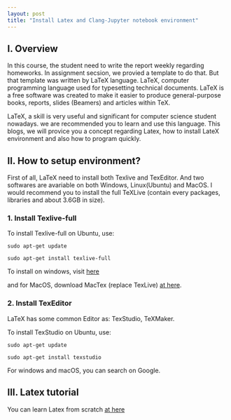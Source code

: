```yaml
---
layout: post
title: "Install Latex and Clang-Jupyter notebook environment"
---
```

## I. Overview
In this course, the student need to write the report weekly regarding homeworks. In assignment secsion, we provied a template to do that. But that template was written by LaTeX language. LaTeX, computer programming language used for typesetting technical documents. LaTeX is a free software was created to make it easier to produce general-purpose books, reports, slides (Beamers) and articles within TeX.

LaTeX, a skill is very useful and significant for computer science student nowadays. we are recommended you to learn and use this language. This blogs, we will provice you a concept regarding Latex, how to install LateX environment and also how to program quickly.

## II. How to setup environment?
First of all, LaTeX need to install both Texlive and TexEditor. And two softwares are avariable on both Windows, Linux(Ubuntu) and MacOS. I would recommend you to install the full TeXLive (contain every packages, libraries and about 3.6GB in size).

### 1. Install Texlive-full

To install Texlive-full on Ubuntu, use:
```console
sudo apt-get update

sudo apt-get install texlive-full
```
To install on windows, visit [here](https://www.tug.org/texlive/)

and for MacOS, download MacTex (replace TexLive) [at here](https://tug.org/mactex/downloading.html). 

### 2. Install TexEditor
LaTeX has some common Editor as: TexStudio, TeXMaker.

To install TexStudio on Ubuntu, use:
```console
sudo apt-get update

sudo apt-get install texstudio
```

For windows and macOS, you can search on Google.

## III. Latex tutorial

You can learn Latex from scratch [at here](https://www.youtube.com/watch?v=SoDv0qhyysQ&list=PL1D4EAB31D3EBC449)